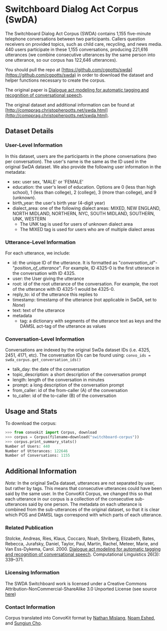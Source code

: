 
# Switchboard Dialog Act Corpus (SwDA)
The Switchboard Dialog Act Corpus (SWDA) contains 1,155 five-minute telephone conversations between two participants. Callers question receivers on provided topics, such as child care, recycling, and news media. 440 users participate in these 1,155 conversations, producing 221,616 utterances (we combine consecutive utterances by the same person into one utterance, so our corpus has 122,646 utterances). 

You should pull the repo at [https://github.com/cgpotts/swda](https://github.com/cgpotts/swda) in order to download the dataset and helper functions necessary to create the corpus.

The original paper is [Dialogue act modeling for automatic tagging and recognition of conversational speech](https://web.stanford.edu/~jurafsky/ws97/CL-dialog.pdf).


The original dataset and additional information can be found at [http://compprag.christopherpotts.net/swda.html](http://compprag.christopherpotts.net/swda.html). 

## Dataset Details
### User-Level Information
In this dataset, users are the participants in the phone conversations (two per conversation). The user's name is the same as the ID used in the original SwDA dataset. We also provide the following user information in the metadata:
* sex: user sex, 'MALE' or 'FEMALE'
* education: the user's level of education. Options are 0 (less than high school), 1 (less than college), 2 (college), 3 (more than college), and 9 (unknown).
* birth_year: the user's birth year (4-digit year)
* dialect_area: one of the following dialect areas: MIXED, NEW ENGLAND, NORTH MIDLAND, NORTHERN, NYC, SOUTH MIDLAND, SOUTHERN, UNK, WESTERN
    * The UNK tag is used for users of unknown dialect area
    * The MIXED tag is used for users who are of multiple dialect areas


### Utterance-Level Information
For each utterance, we include:
* id: the unique ID of the utterance. It is formatted as "_conversation_id_"-"_position_of_utterance_". For example, ID 4325-0 is the first utterance in the conversation with ID 4325.
* user: the User giving the utterance
* root: id of the root utterance of the conversation. For example, the root of the utterance with ID 4325-1 would be 4325-0.
* reply_to: id of the utterance this replies to
* timestamp: timestamp of the utterance (not applicable in SwDA, set to *None*)
* text: text of the utterance
* metadata
  * tag: a dictionary with segments of the utterance text as keys and the DAMSL act-tag of the utterance as values

### Conversation-Level Information
Conversations are indexed by the original SwDa dataset IDs (i.e. 4325, 2451, 4171, etc). The conversation IDs can be found using: 
```convo_ids = swda_corpus.get_conversation_ids()```

* talk_day: the date of the conversation
* topic_description: a short description of the conversation prompt
* length: length of the conversation in minutes
* prompt: a long description of the conversation prompt
* from_caller: id of the from-caller (A) of the conversation
* to_caller: id of the to-caller (B) of the conversation


## Usage and Stats
To download the corpus:
```python
>>> from convokit import Corpus, download
>>> corpus = Corpus(filename=download("switchboard-corpus"))
>>> corpus.print_summary_stats()
Number of Users: 440
Number of Utterances: 122646
Number of Conversations: 1155
```

## Additional Information

*Note:* In the original SwDa dataset, utterances are not separated by user, but rather by tags. This means that consecutive utterances could have been said by the same user. In the ConvoKit Corpus, we changed this so that each utterance in our corpus is a collection of the consecutive sub-utterances said by one person. The metadata on each utterance is combined from the sub-utterances of the original dataset, so that it is clear which POS and DAMSL tags correspond with which parts of each utterance.

### Related Publication
Stolcke, Andreas, Ries, Klaus, Coccaro, Noah, Shriberg, Elizabeth, Bates, Rebecca, Jurafsky, Daniel, Taylor, Paul, Martin, Rachel, Meteer, Marie, and Van Ess-Dykema, Carol. 2000. [Dialogue act modeling for automatic tagging and recognition of conversational speech](https://web.stanford.edu/~jurafsky/ws97/CL-dialog.pdf). Computational Linguistics 26(3): 339–371.

### Licensing Information
The SWDA Switchboard work is licensed under a Creative Commons Attribution-NonCommercial-ShareAlike 3.0 Unported License (see source [here](http://compprag.christopherpotts.net/swda.html))

### Contact Information
Corpus translated into ConvoKit format by [Nathan Mislang](mailto:ntm39@cornell.edu), [Noam Eshed](mailto:ne236@cornell.edu), and [Sungjun Cho](mailto:sc782@cornell.edu).


